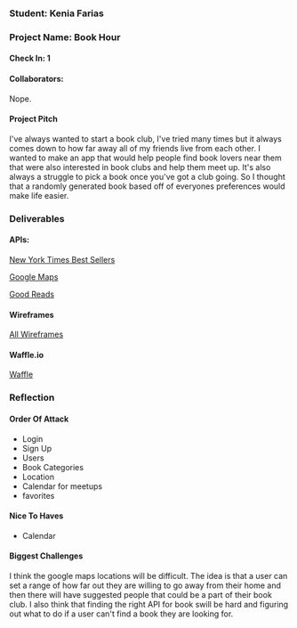 ### Student: Kenia Farias

### Project Name: Book Hour

#### Check In: 1  

#### Collaborators:  
Nope.

#### Project Pitch  
I've always wanted to start a book club, I've tried many times but it always comes down to how far away all of my friends live from each other. I wanted to make an app that would help people find book lovers near them that were also interested in book clubs and help them meet up. It's also always a struggle to pick a book once you've got a club going. So I thought that a randomly generated book based off of everyones preferences would make life easier.

### Deliverables  

#### APIs:  
[New York Times Best Sellers](https://developer.nytimes.com/)

[Google Maps](https://enterprise.google.com/intl/en_uk/maps/products/mapsapi.html)

[Good Reads](https://www.goodreads.com/api)

#### Wireframes  
[All Wireframes](http://i.imgur.com/4UPisyO.png)

#### Waffle.io
[Waffle](https://waffle.io/kfarias/book-hour)


### Reflection  

#### Order Of Attack  
* Login
* Sign Up
* Users
* Book Categories
* Location
* Calendar for meetups
* favorites



#### Nice To Haves   
* Calendar


#### Biggest Challenges  
I think the google maps locations will be difficult. The idea is that a user can set a range of how far out they are willing to go away from their home and then there will have suggested people that could be a part of their book club. I also think that finding the right API for book swill be hard and figuring out what to do if a user can't find a book they are looking for.

